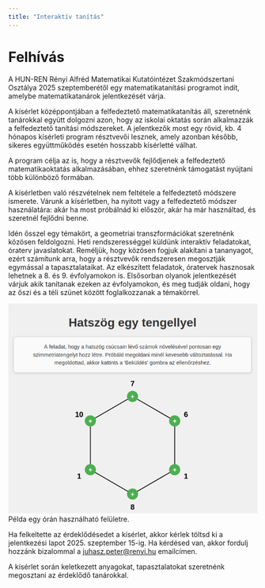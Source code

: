 ```yaml
---
title: "Interaktív tanítás"
---
```


# Felhívás

A HUN-REN Rényi Alfréd Matematikai Kutatóintézet Szakmódszertani Osztálya 2025 szeptemberétől egy matematikatanítási programot indít, amelybe matematikatanárok jelentkezését várja.

A kísérlet középpontjában a felfedeztető matematikatanítás áll, szeretnénk tanárokkal együtt dolgozni azon, hogy az iskolai oktatás során alkalmazzák a felfedeztető tanítási módszereket.
A jelentkezők most egy rövid, kb. 4 hónapos kísérleti program résztvevői lesznek, amely azonban később, sikeres együttműködés esetén hosszabb kísérletté válhat.

A program célja az is, hogy a résztvevők fejlődjenek a felfedeztető matematikaoktatás alkalmazásában, ehhez szeretnénk támogatást nyújtani több különböző formában. 

A kísérletben való részvételnek nem feltétele a felfedeztető módszere ismerete. Várunk a kísérletben, ha nyitott vagy a felfedeztető módszer használatára: akár ha most próbálnád ki először, akár ha már használtad, és szeretnél fejlődni benne.

Idén ősszel egy témakört, a geometriai transzformációkat szeretnénk közösen feldolgozni. 
Heti rendszerességgel küldünk interaktív feladatokat, óraterv javaslatokat. Reméljük, hogy közösen fogjuk alakítani a tananyagot, ezért számítunk arra, hogy a résztvevők rendszeresen megosztják egymással a tapasztalataikat. 
Az elkészített feladatok, óratervek hasznosak lehetnek a 8. és 9. évfolyamokon is. Elsősorban olyanok jelentkezését várjuk akik tanítanak ezeken az évfolyamokon, és meg tudják oldani, hogy az őszi és a téli szünet között foglalkozzanak a témakörrel.

![Hatszög egy tengellyel](hatszog-egy-tengellyel.png "Példa egy órán használható felületre")
Példa egy órán használható felületre. 


Ha felkeltette az érdeklődésedet a kísérlet, akkor kérlek töltsd ki a jelentkezési lapot 2025. szeptember 15-ig. Ha kérdésed van, akkor fordulj hozzánk bizalommal a juhasz.peter@renyi.hu emailcímen.

A kísérlet során keletkezett anyagokat, tapasztalatokat szeretnénk megosztani az érdeklődő tanárokkal.
